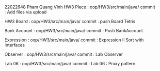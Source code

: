 22022648
Pham Quang Vinh 
HW3 Piece : oop/HW3/src/main/java/
commit : Add files via upload

HW3 Board : oop/HW3/src/main/java/
commit : push Board Tetris

Bank Account : oop/HW3/src/main/java/
commit : Push BankAccount

Expression : oop/HW3/src/main/java/
commit : Expression II Sort with Interfaces

Observer : oop/HW3/src/main/java/
commit : Lab Observer

Lab 06 : oop/HW3/src/main/java/
commit : Lab 06 : Proxy pattern
